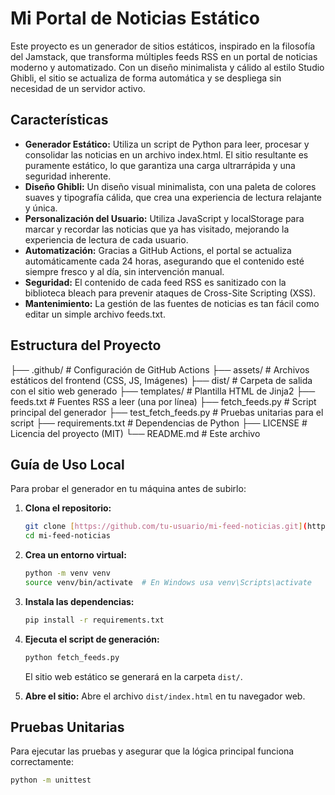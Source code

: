 # Mi Portal de Noticias Estático

Este proyecto es un generador de sitios estáticos, inspirado en la filosofía del Jamstack, que transforma múltiples feeds RSS en un portal de noticias moderno y automatizado. Con un diseño minimalista y cálido al estilo Studio Ghibli, el sitio se actualiza de forma automática y se despliega sin necesidad de un servidor activo.

## Características

* **Generador Estático:** Utiliza un script de Python para leer, procesar y consolidar las noticias en un archivo index.html. El sitio resultante es puramente estático, lo que garantiza una carga ultrarrápida y una seguridad inherente.
* **Diseño Ghibli:** Un diseño visual minimalista, con una paleta de colores suaves y tipografía cálida, que crea una experiencia de lectura relajante y única.
* **Personalización del Usuario:** Utiliza JavaScript y localStorage para marcar y recordar las noticias que ya has visitado, mejorando la experiencia de lectura de cada usuario.
* **Automatización:** Gracias a GitHub Actions, el portal se actualiza automáticamente cada 24 horas, asegurando que el contenido esté siempre fresco y al día, sin intervención manual.
* **Seguridad:** El contenido de cada feed RSS es sanitizado con la biblioteca bleach para prevenir ataques de Cross-Site Scripting (XSS).
* **Mantenimiento:** La gestión de las fuentes de noticias es tan fácil como editar un simple archivo feeds.txt.

## Estructura del Proyecto
├── .github/                      # Configuración de GitHub Actions
├── assets/                       # Archivos estáticos del frontend (CSS, JS, Imágenes)
├── dist/                         # Carpeta de salida con el sitio web generado
├── templates/                    # Plantilla HTML de Jinja2
├── feeds.txt                     # Fuentes RSS a leer (una por línea)
├── fetch_feeds.py                # Script principal del generador
├── test_fetch_feeds.py           # Pruebas unitarias para el script
├── requirements.txt              # Dependencias de Python
├── LICENSE                       # Licencia del proyecto (MIT)
└── README.md                     # Este archivo

## Guía de Uso Local

Para probar el generador en tu máquina antes de subirlo:

1.  **Clona el repositorio:**
    ```bash
    git clone [https://github.com/tu-usuario/mi-feed-noticias.git](https://github.com/tu-usuario/mi-feed-noticias.git)
    cd mi-feed-noticias
    ```
2.  **Crea un entorno virtual:**
    ```bash
    python -m venv venv
    source venv/bin/activate  # En Windows usa venv\Scripts\activate
    ```
3.  **Instala las dependencias:**
    ```bash
    pip install -r requirements.txt
    ```
4.  **Ejecuta el script de generación:**
    ```bash
    python fetch_feeds.py
    ```
    El sitio web estático se generará en la carpeta `dist/`.

5.  **Abre el sitio:**
    Abre el archivo `dist/index.html` en tu navegador web.

## Pruebas Unitarias

Para ejecutar las pruebas y asegurar que la lógica principal funciona correctamente:

```bash
python -m unittest
